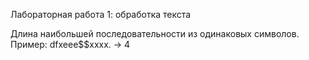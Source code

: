 Лабораторная работа 1: обработка текста  

Длина наибольшей последовательности из одинаковых символов. Пример: dfxeee$$xxxx. -> 4
